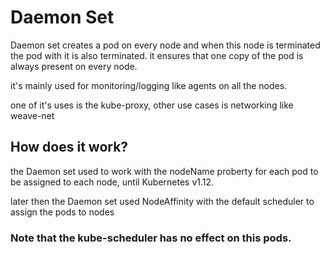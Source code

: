 # Daemon Set

Daemon set creates a pod on every node and when this node is terminated the pod with it is also terminated. it ensures that one copy of the pod is always present on every node.

it's mainly used for monitoring/logging like agents on all the nodes.

one of it's uses is the kube-proxy, other use cases is networking like weave-net

## How does it work?

the Daemon set used to work with the nodeName proberty for each pod to be assigned to each node, until Kubernetes v1.12.

later then the Daemon set used NodeAffinity with the default scheduler to assign the pods to nodes

### Note that the kube-scheduler has no effect on this pods.